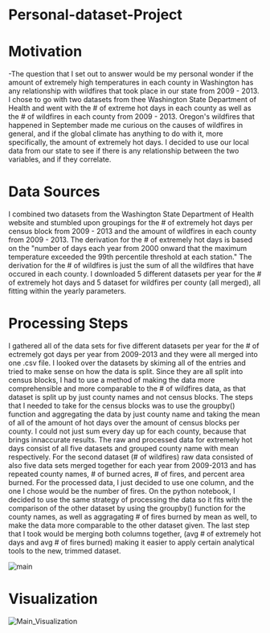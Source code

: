 # Personal-dataset-Project

# Motivation
-The question that I set out to answer would be my personal wonder if the amount of extremely high temperatures in each county in Washington has any relationship with wildfires that took place in our state from 2009 - 2013. I chose to go with two datasets from thee Washington State Department of Health and went with the # of extreme hot days in each county as well as the # of wildfires in each county from 2009 - 2013. Oregon's wildfires that happened in September made me curious on the causes of wildfires in general, and if the global climate has anything to do with it, more specifically, the amount of extremely hot days. I decided to use our local data from our state to see if there is any relationship between the two variables, and if they correlate.  

# Data Sources
I combined two datasets from the Washington State Department of Health website and stumbled upon groupings for the # of extremely hot days per census block from 2009 - 2013 and the amount of wildfires in each county from 2009 - 2013. The derivation for the # of extremely hot days is based on the "number of days each year from 2000 onward that the maximum temperature exceeded the 99th percentile threshold at each station." The derivation for the # of wildfires is just the sum of all the wildfires that have occured in each county. I downloaded 5 different datasets per year for the # of extremely hot days  and 5 dataset for wildfires per county (all merged), all fitting within the yearly parameters. 

# Processing Steps
I gathered all of the data sets for five different datasets per year for the # of ectremely got days per year from 2009-2013 and they were all merged into one .csv file. I looked over the datasets by skiming all of the entries and tried to make sense on how the data is split. Since they are all split into census blocks, I had to use a method of making the data more comprehensible and more comparable to the # of wildfires data, as that dataset is split up by just county names and not census blocks. The steps that I needed to take for the census blocks was to use the groupby() function and aggregating the data by just county name and taking the mean of all of the amount of hot days over the amount of census blocks per county. I could not just sum every day up for each county, because that brings innaccurate results. The raw and processed data for extremely hot days consist of all five datasets and grouped county name with mean respectively. For the second dataset (# of wildfires) raw data consisted of also five data sets merged together for each year from 2009-2013 and has repeated county names, # of burned acres, # of fires, and percent area burned. For the processed data, I just decided to use one column, and the one I chose would be the number of fires. On the python notebook, I decided to use the same strategy of processing the data so it fits with the comparison of the other dataset by using the groupby() function for the county names, as well as aggragating # of fires burned by mean as well, to make the data more comparable to the other dataset given. The last step that I took would be merging both columns together, (avg # of extremely hot days and avg # of fires burned) making it easier to apply certain analytical tools to the new, trimmed dataset.

![main](https://user-images.githubusercontent.com/72293385/101267493-2e40ca80-370e-11eb-9b42-5131d6d479e4.PNG)

# Visualization

![Main_Visualization](https://user-images.githubusercontent.com/72293385/101267880-a3ae9a00-3712-11eb-8146-ab4954e0d5b5.PNG)
